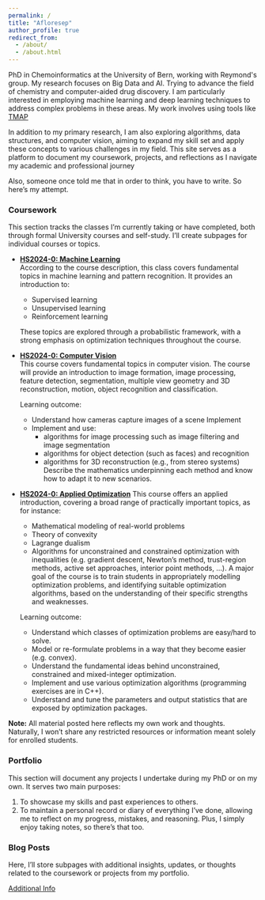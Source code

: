 ```yaml
---
permalink: /
title: "Afloresep"
author_profile: true
redirect_from: 
  - /about/
  - /about.html
---
```


PhD in Chemoinformatics at the University of Bern, working with Reymond's group. My research focuses on Big Data and AI. Trying to advance the field of chemistry and computer-aided drug discovery. I am particularly interested in employing machine learning and deep learning techniques to address complex problems in these areas. My work involves using tools like [TMAP](https://afloresep.github.io/TMAP/)

In addition to my primary research, I am also exploring algorithms, data structures, and computer vision, aiming to expand my skill set and apply these concepts to various challenges in my field. This site serves as a platform to document my coursework, projects, and reflections as I navigate my academic and professional journey

Also, someone once told me that in order to think, you have to write. So here’s my attempt.

### Coursework
This section tracks the classes I’m currently taking or have completed, both through formal University courses and self-study. I’ll create subpages for individual courses or topics.

- **[HS2024-0: Machine Learning](https://www.cvg.unibe.ch/teaching/course/1)**  
  According to the course description, this class covers fundamental topics in machine learning and pattern recognition. It provides an introduction to:
  - Supervised learning
  - Unsupervised learning
  - Reinforcement learning
  
  These topics are explored through a probabilistic framework, with a strong emphasis on optimization techniques throughout the course.  
  
- **[HS2024-0: Computer Vision](https://www.cvg.unibe.ch/teaching/course/CV)**  
  This course covers fundamental topics in computer vision. The course will provide an introduction to image formation, image processing, feature detection, segmentation, multiple view geometry and 3D reconstruction, motion, object recognition and classification.

  Learning outcome:
  - Understand how cameras capture images of a scene Implement
  - Implement and use:
    - algorithms for image processing such as image filtering and image segmentation
    - algorithms for object detection (such as faces) and recognition
    - algorithms for 3D reconstruction (e.g., from stereo systems) 
  Describe the mathematics underpinning each method and know how to adapt it to new scenarios.
    

- **[HS2024-0: Applied Optimization]()**
  This course offers an applied introduction, covering a broad range of practically important topics, as for instance:
  - Mathematical modeling of real-world problems
  - Theory of convexity
  - Lagrange dualism
  - Algorithms for unconstrained and constrained optimization with inequalities (e.g. gradient descent, Newton’s method, trust-region methods, active set approaches, interior point methods, …). 
    A major goal of the course is to train students in appropriately modelling optimization problems, and identifying suitable optimization algorithms, based on the understanding of their specific strengths and weaknesses.

  Learning outcome: 
  - Understand which classes of optimization problems are easy/hard to solve.
  - Model or re-formulate problems in a way that they become easier (e.g. convex).
  - Understand the fundamental ideas behind unconstrained, constrained and mixed-integer optimization.
  - Implement and use various optimization algorithms (programming exercises are in C++).
  - Understand and tune the parameters and output statistics that are exposed by optimization packages.
    
**Note:** All material posted here reflects my own work and thoughts. Naturally, I won’t share any restricted resources or information meant solely for enrolled students.

### Portfolio
This section will document any projects I undertake during my PhD or on my own. It serves two main purposes:
1. To showcase my skills and past experiences to others.
2. To maintain a personal record or diary of everything I’ve done, allowing me to reflect on my progress, mistakes, and reasoning. Plus, I simply enjoy taking notes, so there’s that too.

### Blog Posts
Here, I’ll store subpages with additional insights, updates, or thoughts related to the coursework or projects from my portfolio.

[Additional Info](https://afloresep.github.io/More_About_me/)
